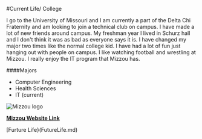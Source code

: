 #Current Life/ College

I go to the University of Missouri and I am currently a part of the Delta Chi Fraternity and am looking to join a technical club on campus.  I have made a lot of new friends around campus.  My freshman year I lived in Schurz hall and I don't think it was as bad as everyone says it is.  I have changed my major two times like the normal college kid.  I have had a lot of fun just hanging out with people on campus.  I like watching football and wrestling at Mizzou.  I really enjoy the IT program that Mizzou has.    

####Majors
- Computer Engineering
- Health Sciences
- IT (current)

![Mizzou logo](https://i.pinimg.com/originals/a0/e5/0e/a0e50e092d77f31fbbfeedbb97406f24.png)

[**Mizzou Website Link**](https://missouri.edu/)

[Furture Life}(FutureLife.md)
